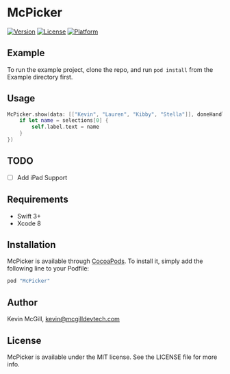 # McPicker

[![Version](https://img.shields.io/cocoapods/v/McPicker.svg?style=flat)](http://cocoapods.org/pods/McPicker)
[![License](https://img.shields.io/cocoapods/l/McPicker.svg?style=flat)](http://cocoapods.org/pods/McPicker)
[![Platform](https://img.shields.io/cocoapods/p/McPicker.svg?style=flat)](http://cocoapods.org/pods/McPicker)

## Example

To run the example project, clone the repo, and run `pod install` from the Example directory first.

## Usage
```swift
McPicker.show(data: [["Kevin", "Lauren", "Kibby", "Stella"]], doneHandler: { selections in
    if let name = selections[0] {
        self.label.text = name
    }
})
```

## TODO
- [ ] Add iPad Support

## Requirements
- Swift 3+
- Xcode 8

## Installation

McPicker is available through [CocoaPods](http://cocoapods.org). To install
it, simply add the following line to your Podfile:

```ruby
pod "McPicker"
```

## Author

Kevin McGill, kevin@mcgilldevtech.com

## License

McPicker is available under the MIT license. See the LICENSE file for more info.
